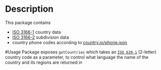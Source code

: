 # Description
This package contains
* [ISO 3166-1](https://en.wikipedia.org/wiki/ISO_3166-1)
  country data
* [ISO 3166-2](https://en.wikipedia.org/wiki/ISO_3166-2)
  subdivision data
* country phone codes according to 
  [country.io/phone.json](http://country.io/phone.json)

#Usage
Package exposes `getCountries` which takes an 
[`ISO 639-1`](https://en.wikipedia.org/wiki/ISO_639-1)
(2-letter) country code as a parameter, to control what
language the name of the country and its regions are
returned in